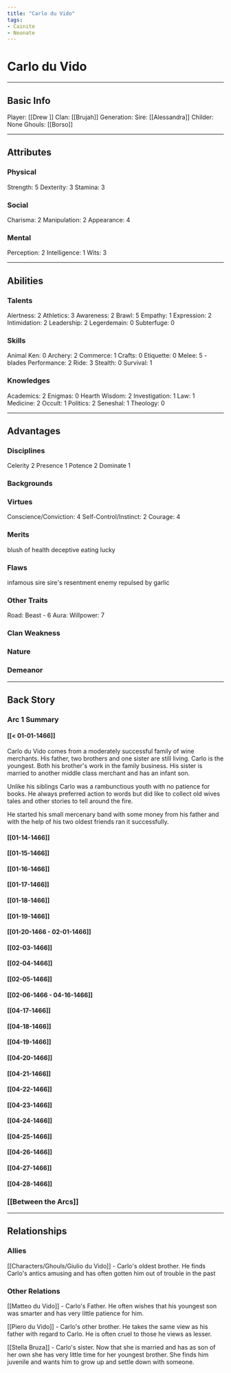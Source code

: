 ```yaml
---
title: "Carlo du Vido"
tags:
- Cainite
- Neonate
---
```


# Carlo du Vido
---
## Basic Info
Player: [[Drew ]]
Clan: [[Brujah]]
Generation:
Sire: [[Alessandra]]
Childer: None
Ghouls: [[Borso]]

---

## Attributes
### Physical
Strength: 5
Dexterity: 3
Stamina: 3

### Social
Charisma: 2
Manipulation: 2
Appearance: 4

### Mental
Perception: 2
Intelligence: 1
Wits: 3

---

## Abilities
### Talents
Alertness: 2
Athletics: 3
Awareness: 2
Brawl: 5
Empathy: 1
Expression: 2
Intimidation: 2
Leadership: 2
Legerdemain: 0
Subterfuge: 0

### Skills
Animal Ken: 0
Archery: 2
Commerce: 1
Crafts: 0
Etiquette: 0
Melee: 5 - blades
Performance: 2
Ride: 3
Stealth: 0
Survival: 1

### Knowledges
Academics: 2
Enigmas: 0
Hearth Wisdom: 2
Investigation: 1
Law: 1
Medicine: 2
Occult: 1
Politics: 2
Seneshal: 1
Theology: 0

---

## Advantages
### Disciplines
Celerity 2
Presence 1
Potence 2
Dominate 1

### Backgrounds



### Virtues
Conscience/Conviction: 4
Self-Control/Instinct: 2
Courage: 4

### Merits
blush of health
deceptive eating
lucky

### Flaws
infamous sire
sire's resentment
enemy
repulsed by garlic

### Other Traits
Road: Beast - 6
Aura: 
Willpower: 7

### Clan Weakness

### Nature

### Demeanor

---
## Back Story
### Arc 1 Summary
#### [[< 01-01-1466]]

Carlo du Vido comes from a moderately successful family of wine merchants. His father, two brothers and one sister are still living. Carlo is the youngest. Both his brother's work in the family business. His sister is married to another middle class merchant and has an infant son. 

Unlike his siblings Carlo was a rambunctious youth with no patience for books. He always preferred action to words but did like to collect old wives tales and other stories to tell around the fire.

He started his small mercenary band with some money from his father and with the help of his two oldest friends ran it successfully.

#### [[01-14-1466]]

#### [[01-15-1466]]

#### [[01-16-1466]]

#### [[01-17-1466]]

#### [[01-18-1466]]

#### [[01-19-1466]]

#### [[01-20-1466 - 02-01-1466]]

#### [[02-03-1466]]

#### [[02-04-1466]]

#### [[02-05-1466]]

#### [[02-06-1466 - 04-16-1466]]

#### [[04-17-1466]]

#### [[04-18-1466]]

#### [[04-19-1466]]

#### [[04-20-1466]]

#### [[04-21-1466]]

#### [[04-22-1466]]

#### [[04-23-1466]]

#### [[04-24-1466]]

#### [[04-25-1466]]

#### [[04-26-1466]]

#### [[04-27-1466]]

#### [[04-28-1466]]

### [[Between the Arcs]]

---

## Relationships

### Allies 
[[Characters/Ghouls/Giulio du Vido]] - Carlo's oldest brother. He finds Carlo's antics amusing and has often gotten him out of trouble in the past

### Other Relations
[[Matteo du Vido]] - Carlo's Father. He often wishes that his youngest son was smarter and has very little patience for him.

[[Piero du Vido]] - Carlo's other brother. He takes the same view as his father with regard to Carlo. He is often cruel to those he views as lesser.

[[Stella Bruza]] - Carlo's sister. Now that she is married and has as son of her own she has very little time for her youngest brother. She finds him juvenile and wants him to grow up and settle down with someone.